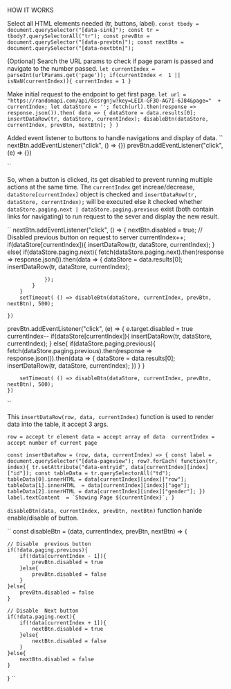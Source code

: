 HOW IT WORKS

Select all HTML elements needed (tr, buttons, label).
``
    const tbody = document.querySelector("[data-sink]");
    const tr = tbody?.querySelectorAll("tr");
    const prevBtn = document.querySelector("[data-prevbtn]");
    const nextBtn = document.querySelector("[data-nextbtn]");
``

(Optional) Search the URL params to check if page param is passed and navigate to the number passed.
``
    let currentIndex = parseInt(urlParams.get('page'));
    if(currentIndex <  1 || isNaN(currentIndex)){
        currentIndex = 1
    }
``

Make initial request to the endpoint to get first page. 
``
    let url = "https://randomapi.com/api/8csrgnjw?key=LEIX-GF3O-AG7I-6J84&page="  + currentIndex;
    let dataStore = '';
    fetch(url).then(response =>  response.json()).then( data => {
        dataStore = data.results[0];
        insertDataRow(tr, dataStore, currentIndex);
        disableBtn(dataStore, currentIndex, prevBtn, nextBtn);
    } )
``

Added event listener to buttons to handle navigations and display of  data.
``
    nextBtn.addEventListener("click",  () => {})
    prevBtn.addEventListener("click", (e) => {})

``

So, when a button is clicked, its get disabled to prevent running multiple actions at the same time.
The ``currentIndex`` get increae/decrease, ``dataStore[currentIndex]`` object is checked and ``insertDataRow(tr, dataStore, currentIndex);`` will be executed else it checked whether ``dataStore.paging.next | dataStore.paging.previous`` exist (both contain links for navigating) to run request to the sever and display the new result.

``
nextBtn.addEventListener("click",  () => {
        nextBtn.disabled = true; // Disabled previous button on request to server
        currentIndex++;
        if(dataStore[currentIndex]){
            insertDataRow(tr, dataStore, currentIndex);
        } else{
            if(dataStore.paging.next){
                fetch(dataStore.paging.next).then(response => response.json()).then(data => {
                    dataStore = data.results[0];
                    insertDataRow(tr, dataStore, currentIndex);
                    
                });
            }
        }
        setTimeout( () => disableBtn(dataStore, currentIndex, prevBtn, nextBtn), 500); 

    })

prevBtn.addEventListener("click", (e) => {
        e.target.disabled = true
        currentIndex--
        if(dataStore[currentIndex]){
            insertDataRow(tr, dataStore, currentIndex);
        } else{
            if(dataStore.paging.previous){
                fetch(dataStore.paging.previous).then(response => response.json()).then(data => {
                    dataStore = data.results[0];
                    insertDataRow(tr, dataStore, currentIndex);
                })
            }
        }
        
        setTimeout( () => disableBtn(dataStore, currentIndex, prevBtn, nextBtn), 500); 
    })
``

This ``insertDataRow(row, data, currentIndex)`` function is used to render data into the table, it accept 3 args.

``
row = accept tr element
data = accept array of data 
currentIndex = accept number of current page
``


``
const insertDataRow = (row, data, currentIndex) => {
    const label = document.querySelector("[data-pageview");
    row?.forEach( function(tr, index){
        tr.setAttribute("data-entryid", data[currentIndex][index]["id"]);
        const tableData = tr.querySelectorAll("td");
        tableData[0].innerHTML = data[currentIndex][index]["row"];
        tableData[1].innerHTML  = data[currentIndex][index]["age"];
        tableData[2].innerHTML = data[currentIndex][index]["gender"];
    })
    label.textContent  = `Showing Page ${currentIndex}`;
}
``

``disableBtn(data, currentIndex, prevBtn, nextBtn)`` function hanlde enable/disable of button.

``
const disableBtn = (data, currentIndex, prevBtn, nextBtn) => {
    
    // Disable  previous button
    if(!data.paging.previous){
        if(!data[currentIndex - 1]){
            prevBtn.disabled = true
        }else{
            prevBtn.disabled = false
        }
    }else{
        prevBtn.disabled = false
    }

    // Disable  Next button
    if(!data.paging.next){
        if(!data[currentIndex + 1]){
            nextBtn.disabled = true
        }else{
            nextBtn.disabled = false
        }
    }else{
        nextBtn.disabled = false
    }

}
``
